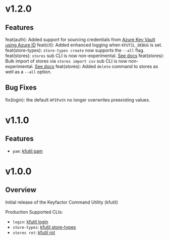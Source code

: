 # v1.2.0
## Features
feat(auth): Added support for sourcing credentials from [Azure Key Vault using Azure ID](docs/auth_providers.md#azure-key-vault)
feat(cli): Added enhanced logging when `KFUTIL_DEBUG` is set.
feat(store-types): `store-types create` now supports the `--all` flag.
feat(stores): `stores` sub CLI is now non-experimental. [See docs](docs/kfutil_stores.md)
feat(stores): Bulk import of stores via `stores import csv` sub CLI is now non-experimental. [See docs](docs/kfutil_stores_import_csv.md)
feat(stores): Added `delete` command to stores as well as a `--all` option.

## Bug Fixes
fix(login): the default `APIPath` no longer overwrites preexisting values.

# v1.1.0

## Features
- `pam`: [kfutil pam](docs/kfutil_pam.md)

# v1.0.0

## Overview
Initial release of the Keyfactor Command Utility (kfutil)

Production Supported CLIs:
- `login`: [kfutil login](docs/kfutil_login.md)
- `store-types`: [kfutil store-types](docs/kfutil_store-types.md)
- `stores rot`: [kfutil rot](docs/kfutil_stores_rot.md)